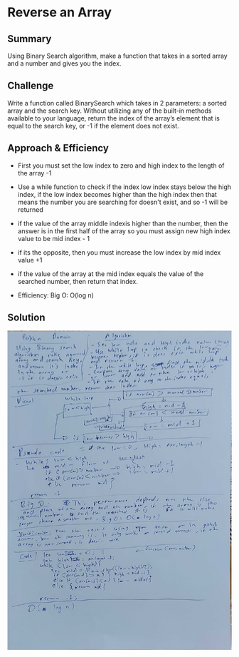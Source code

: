 # Reverse an Array

## Summary

Using Binary Search algorithm, make a function that takes in a sorted array and a number and gives you the index.

## Challenge

Write a function called BinarySearch which takes in 2 parameters: a sorted array and the search key. Without utilizing any of the built-in methods available to your language, return the index of the array’s element that is equal to the search key, or -1 if the element does not exist.

## Approach & Efficiency

* First you must set the low index to zero and high index to the length of the array -1

* Use a while function to check if the index low index stays below the high index, if the low index becomes higher than the high index then that means the number you are searching for doesn't exist, and so -1 will be returned

* if the value of the array middle indexis higher than the number, then the answer is in the first half of the array so you must assign new high index value to be mid index - 1

* if its the opposite, then you must increase the low index by mid index value +1

* if the value of the array at the mid index equals the value of the searched number, then return that index.

* Efficiency: Big O: O(log n)

## Solution
![Binary Search](../../assets/arrayBinary.jpg)